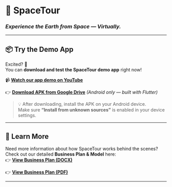 # 🚀 SpaceTour

### *Experience the Earth from Space — Virtually.*

---

## 📦 Try the Demo App

Excited? 🚀  
You can **download and test the SpaceTour demo app** right now!

📹 [**Watch our app demo on YouTube**](https://drive.google.com/file/d/10xA0OBPAuV5f_6B-OOo9qqE98srdFckn/view?usp=drive_link) 

👉 [**Download APK from Google Drive**](https://drive.google.com/file/d/10xA0OBPAuV5f_6B-OOo9qqE98srdFckn/view?usp=drive_link) 
*(Android only — built with Flutter)*  

> 💡 After downloading, install the APK on your Android device.  
> Make sure **“Install from unknown sources”** is enabled in your device settings.

---

## 📄 Learn More

Need more information about how SpaceTour works behind the scenes?  
Check out our detailed **Business Plan & Model** here:  
👉 [**View Business Plan (DOCX)**](https://docs.google.com/document/d/1yCTGYfazu7SH00toaT2l86w0f3NuBf9p_ANj3ZE5RU0/edit?usp=sharing)

👉 [**View Business Plan (PDF)**](https://drive.google.com/file/d/1yLNVXVqYPhXDP2weH9Z8yZGB6AUfVuC9/view?usp=drive_link)

---
